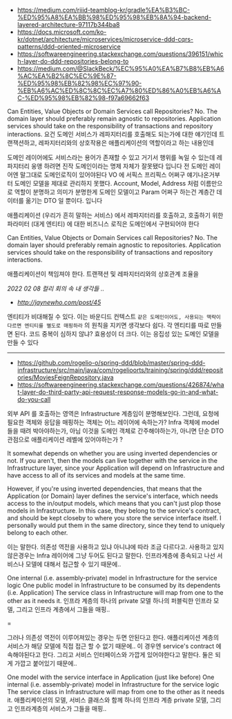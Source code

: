 - https://medium.com/riiid-teamblog-kr/gradle%EA%B3%BC-%ED%95%A8%EA%BB%98%ED%95%98%EB%8A%94-backend-layered-architecture-97117b344ba8
- https://docs.microsoft.com/ko-kr/dotnet/architecture/microservices/microservice-ddd-cqrs-patterns/ddd-oriented-microservice
- https://softwareengineering.stackexchange.com/questions/396151/which-layer-do-ddd-repositories-belong-to
- https://medium.com/@SlackBeck/%EC%95%A0%EA%B7%B8%EB%A6%AC%EA%B2%8C%EC%9E%87-%ED%95%98%EB%82%98%EC%97%90-%EB%A6%AC%ED%8C%8C%EC%A7%80%ED%86%A0%EB%A6%AC-%ED%95%98%EB%82%98-f97a69662f63


Can Entities, Value Objects or Domain Services call Repositories?
No. The domain layer should preferably remain agnostic to repositories. Application services should take on the responsibility of transactions and repository interactions.
요건 도메인 서비스가 레파지터리를 호출해도 되는가에 대한 얘기인데
트랜잭션하고, 레파지터리와의 상호작용은 애플리케이션의 역할이라고 하는 내용인데

도메인 레이어에도 서비스라는 용어가 존재할 수 있고 거기서 행위를 녹일 수 있는데
레파지터리 웅앵 하려면 진작 도메인이라는 명제 자체가 잘못됐다 입니다 전
도메인 레이어엔 말그대로 도메인로직이 있어야된다
VO 에 서픽스 프리픽스 어쩌구 얘기나온거부터 도메인 모델을 제대로 관리하지 못했다.
Account, Model, Address 처럼 이름만으로 역할이 분명하고 의미가 분명한게 도메인 모델이고 Param 어쩌구 하는건 계층간 데이터를 옮기는 DTO 일 뿐이다. 입니다

애플리케이션 (우리가 흔히 말하는 서비스) 에서 레파지터리를 호출하고, 호출하기 위한 파라미터 (대게 엔티티) 에 대한 비즈니스 로직은 도메인에서 구현되어야 한다


Can Entities, Value Objects or Domain Services call Repositories?
No. The domain layer should preferably remain agnostic to repositories. Application services should take on the responsibility of transactions and repository interactions.

애플리케이션이 책임져야 한다.
트랜잭션 및 레파지터리와의 상호관계 조율을


_2022 02 08 컬리 회의 속 내 생각들 .._


- _http://jaynewho.com/post/45_

엔티티가 비대해질 수 있다. 이는 바운디드 컨텍스트 `같은 도메인이어도, 사용되는 맥락이 다르면 엔티티를 별도로 매핑하라` 의 원칙을 지키면 생각보다 쉽다.
각 엔티티를 따로 만들면 된다.
코드 중복이 심하지 않냐? 효용성이 더 크다. 이는 응집성 있는 도메인 모델을 만들 수 있다

---

- https://github.com/rogelio-o/spring-ddd/blob/master/spring-ddd-infrastructure/src/main/java/com/rogelioorts/training/spring/ddd/repositories/MoviesFeignRepository.java
- https://softwareengineering.stackexchange.com/questions/426874/what-layer-do-third-party-api-request-response-models-go-in-and-what-do-you-call

외부 API 를 호출하는 영역은 Infrastructure 계층임이 분명해보인다.
그런데, 요청에 필요한 객체와 응답을 매핑하는 객체는 어느 레이어에 속하는가? Infra 객체에 model 들을 때려 박아야하는가, 아님 이것을 도메인 객체로 간주해야하는가, 아니면 단순 DTO 관점으로 애플리케이션 레벨에 있어야하는가 ?


It somewhat depends on whether you are using inverted dependencies or not. If you aren't, then the models can live together with the service in the Infrastructure layer, since your Application will depend on Infrastructure and have access to all of its services and models at the same time.

However, if you're using inverted dependencies, that means that the Application (or Domain) layer defines the service's interface, which needs access to the in/output models, which means that you can't just plop those models in Infrastructure. In this case, they belong to the service's contract, and should be kept closeby to where you store the service interface itself. I personally would put them in the same directory, since they tend to uniquely belong to each other.

이는 말한다. 의존성 역전을 사용하고 있냐 아니냐에 따라 조금 다르다고.
사용하고 있지 않은경우는 Infra 레이어에 그냥 두어도 된다고 말한다. 인프라계층에 종속되고 나선 서비스나 모델에 대해서 접근할 수 있기 때문에..

One internal (i.e. assembly-private) model in Infrastructure for the service logic
One public model in Infrastructure to be consumed by its dependents (i.e. Application)
The service class in Infrastructure will map from one to the other as it needs it.
인프라 계층의 하나의 private 모델 
하나의 퍼블릭한 인프라 모델, 그리고 인프라 계층에서 그들을 매핑..

=

그러나 의존성 역전이 이루어져있는 경우는 두면 안된다고 한다.
애플리케이션 계층의 서비스가 해당 모델에 직접 접근 할 수 없기 때문에.. 
이 경우엔 service's contract 에 속해야된다고 한다. 그리고 서비스 인터페이스와 가깝게 있어야한다고 말한다. 둘은 되게 가깝고 붙어있기 때문에.. 

One model with the service interface in Application (just like before)
One internal (i.e. assembly-private) model in Infrastructure for the service logic
The service class in Infrastructure will map from one to the other as it needs it.
애플리케이션의 모델, 서비스 클래스와 함께 
하나의 인프라 계층 private 모델, 그리고 인프라계층의 서비스가 그들을 매핑..


